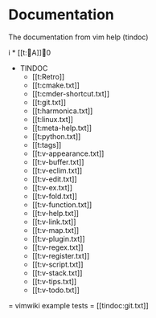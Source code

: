 # Documentation 
The documentation from vim help (tindoc)

i	* [[t:A]]0


* TINDOC
  * [[t:Retro]]
  * [[t:cmake.txt]]
  * [[t:cmder-shortcut.txt]]
  * [[t:git.txt]]
  * [[t:harmonica.txt]]
  * [[t:linux.txt]]
  * [[t:meta-help.txt]]
  * [[t:python.txt]]
  * [[t:tags]]
  * [[t:v-appearance.txt]]
  * [[t:v-buffer.txt]]
  * [[t:v-eclim.txt]]
  * [[t:v-edit.txt]]
  * [[t:v-ex.txt]]
  * [[t:v-fold.txt]]
  * [[t:v-function.txt]]
  * [[t:v-help.txt]]
  * [[t:v-link.txt]]
  * [[t:v-map.txt]]
  * [[t:v-plugin.txt]]
  * [[t:v-regex.txt]]
  * [[t:v-register.txt]]
  * [[t:v-script.txt]]
  * [[t:v-stack.txt]]
  * [[t:v-tips.txt]]
  * [[t:v-todo.txt]]


= vimwiki example tests =
	[[tindoc:git.txt]]

